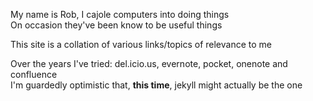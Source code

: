 My name is Rob, I cajole computers into doing things  
On occasion they've been know to be useful things

This site is a collation of various links/topics of relevance to me

Over the years I've tried: del.icio.us, evernote, pocket, onenote and confluence  
I'm guardedly optimistic that, **this time**, jekyll might actually be the one

